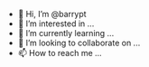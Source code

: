 - 👋 Hi, I’m @barrypt
- 👀 I’m interested in ...
- 🌱 I’m currently learning ...
- 💞️ I’m looking to collaborate on ...
- 📫 How to reach me ...

<!---
barrypt/barrypt is a ✨ special ✨ repository because its `README.md` (this file) appears on your GitHub profile.
You can click the Preview link to take a look at your changes.
--->
